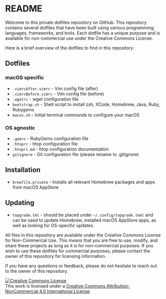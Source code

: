 # README

Welcome to this private dotfiles repository on GitHub. This repository contains several dotfiles that have been built using various programming languages, frameworks, and tools. Each dotfile has a unique purpose and is available for non-commercial use under the Creative Commons License.

Here is a brief overview of the dotfiles to find in this repository:

## Dotfiles

### macOS specific

* `.vimrcAfter.vimrc` - Vim config file (after)
* `.vimrcBefore.vimrc` - Vim config file (before)
* `.wgetrc` - wget configuration file
* `bootstrap.sh` - Shell script to install zsh, XCode, Homebrew, Java, Ruby, Rubygems
* `macos.sh` - Initial terminal commands to configure your macOS

### OS agnostic

* `.gemrc` - RubyGems configuration file
* `.htoprc` - htop configuration file
* `.htoprc.md` - htop configuration documentation
* `gitignore` - Git configuration file (please rename to .gitignore)

## Installation

* `brewfile.private` - Installs all relevant Homebrew packages and apps from macOS AppStore

## Updating

* `topgrade.tml` - should be placed under `~/.config/topgrade.toml` and can be used to update Homebrew, installed macOS AppStore apps, as well as looking for OS-specific updates.

All files in this repository are available under the Creative Commons License for Non-Commercial Use. This means that you are free to use, modify, and share these projects as long as it is for non-commercial purposes. If you wish to use these dotfiles for commercial purposes, please contact the owner of this repository for licensing information.

If you have any questions or feedback, please do not hesitate to reach out to the owner of this repository.

<a rel="license" href="http://creativecommons.org/licenses/by-nc/4.0/">
    <img
        alt="Creative Commons License"
        style="border-width:0"
        src="https://i.creativecommons.org/l/by-nc/4.0/80x15.png"
    />
</a>
<br />
This work is licensed under a <a rel="license" href="http://creativecommons.org/licenses/by-nc/4.0/">Creative Commons Attribution-NonCommercial 4.0 International License</a>.
